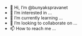 - 👋 Hi, I’m @bunyakspravanet
- 👀 I’m interested in ...
- 🌱 I’m currently learning ...
- 💞️ I’m looking to collaborate on ...
- 📫 How to reach me ...

<!---
bunyakspravanet/bunyakspravanet is a ✨ special ✨ repository because its `README.md` (this file) appears on your GitHub profile.
You can click the Preview link to take a look at your changes.
--->
